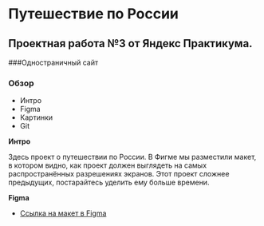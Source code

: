 # **Путешествие по России** 
## Проектная работа №3 от Яндекс Практикума.
###Одностраничный сайт 

### Обзор
* Интро
* Figma
* Картинки
* Git
 
**Интро**

Здесь проект о путешествии по России.
В Фигме мы разместили макет, в котором видно, как проект должен выглядеть на самых распространённых разрешениях экранов.
Этот проект сложнее предыдущих, постарайтесь уделить ему больше времени.

**Figma**

* [Ссылка на макет в Figma](https://www.figma.com/file/5S2WSbEFL6awjVWJ0NWL8Q/Sprint-3_-Russia-_-desktop-mobile?node-id=28503%3A0)


